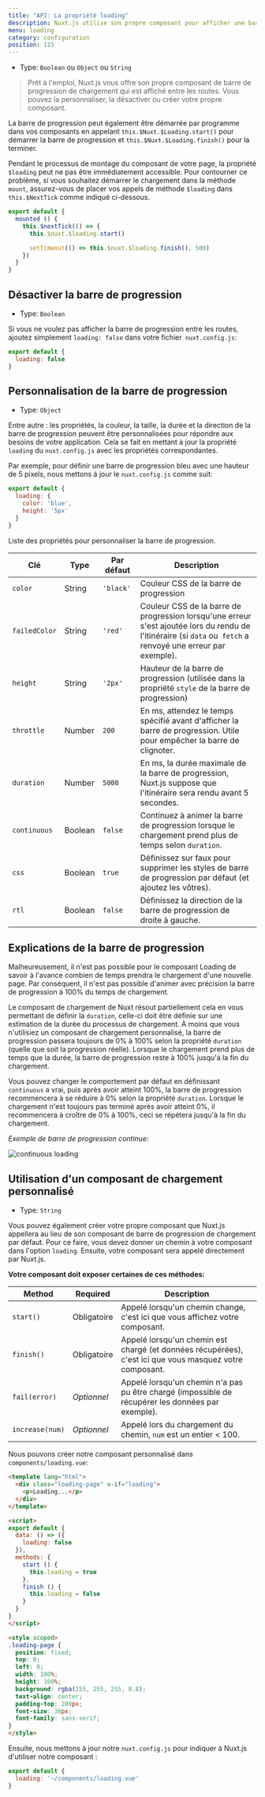 ```yaml
---
title: "API: La propriété loading"
description: Nuxt.js utilise son propre composant pour afficher une barre de progression entre les chemins. Vous pouvez la personnaliser, la désactiver ou créer votre propre composant.
menu: loading
category: configuration
position: 115
---
```


- Type: `Boolean` ou `Object` ou `String`

> Prêt à l'emploi, Nuxt.js vous offre son propre composant de barre de progression de chargement qui est affiché entre 
> les routes. Vous pouvez la personnaliser, la désactiver ou créer votre propre composant.

La barre de progression peut également être démarrée par programme dans vos composants en appelant 
`this.$Nuxt.$Loading.start()` pour démarrer la barre de progression et `this.$Nuxt.$Loading.finish()` pour la terminer.

Pendant le processus de montage du composant de votre page, la propriété `$loading` peut ne pas être immédiatement 
accessible. Pour contourner ce problème, si vous souhaitez démarrer le chargement dans la méthode `mount`, assurez-vous de 
placer vos appels de méthode `$loading` dans `this.$NextTick` comme indiqué ci-dessous.

```javascript
export default {
  mounted () {
    this.$nextTick(() => {
      this.$nuxt.$loading.start()

      setTimeout(() => this.$nuxt.$loading.finish(), 500)
    })
  }
}
```

## Désactiver la barre de progression

- Type: `Boolean`

Si vous ne voulez pas afficher la barre de progression entre les routes, ajoutez simplement `loading: false` dans votre 
fichier` nuxt.config.js`:

```js
export default {
  loading: false
}
```

## Personnalisation de la barre de progression

- Type: `Object`

Entre autre : les propriétés, la couleur, la taille, la durée et la direction de la barre de progression peuvent être 
personnalisées pour répondre aux besoins de votre application. Cela se fait en mettant à jour la propriété `loading` du 
`nuxt.config.js` avec les propriétés correspondantes.

Par exemple, pour définir une barre de progression bleu avec une hauteur de 5 pixels, nous mettons à jour le 
`nuxt.config.js` comme suit:

```js
export default {
  loading: {
    color: 'blue',
    height: '5px'
  }
}
```

Liste des propriétés pour personnaliser la barre de progression.

| Clé | Type | Par défaut | Description |
|-----|------|---------|-------------|
| `color` | String | `'black'` | Couleur CSS de la barre de progression |
| `failedColor` | String | `'red'` | Couleur CSS de la barre de progression lorsqu'une erreur s'est ajoutée lors du rendu de l'itinéraire (si `data` ou` fetch` a renvoyé une erreur par exemple). |
| `height` | String | `'2px'` | Hauteur de la barre de progression (utilisée dans la propriété `style` de la barre de progression) |
| `throttle` | Number | `200` | En ms, attendez le temps spécifié avant d'afficher la barre de progression. Utile pour empêcher la barre de clignoter. |
| `duration` | Number | `5000` | En ms, la durée maximale de la barre de progression, Nuxt.js suppose que l'itinéraire sera rendu avant 5 secondes. |
| `continuous` | Boolean | `false` | Continuez à animer la barre de progression lorsque le chargement prend plus de temps selon `duration`. |
| `css` | Boolean | `true` | Définissez sur faux pour supprimer les styles de barre de progression par défaut (et ajoutez les vôtres). |
| `rtl` | Boolean | `false` | Définissez la direction de la barre de progression de droite à gauche. |


## Explications de la barre de progression

Malheureusement, il n'est pas possible pour le composant Loading de savoir à l'avance combien de temps prendra le 
chargement d'une nouvelle page. Par conséquent, il n'est pas possible d'animer avec précision la barre de progression 
à 100% du temps de chargement.

Le composant de chargement de Nuxt résout partiellement cela en vous permettant de définir la `duration`, celle-ci doit 
être définie sur une estimation de la durée du processus de chargement. À moins que vous n'utilisiez un composant de 
chargement personnalisé, la barre de progression passera toujours de 0% à 100% selon la propriété `duration` (quelle que 
soit la progression réelle). Lorsque le chargement prend plus de temps que la durée, la barre de progression reste à 
100% jusqu'à la fin du chargement.

Vous pouvez changer le comportement par défaut en définissant `continuous` a vrai, puis après avoir atteint 100%, la 
barre de progression recommencera à se réduire à 0% selon la propriété `duration`. Lorsque le chargement n'est toujours 
pas terminé après avoir atteint 0%, il recommencera à croître de 0% à 100%, ceci se répètera jusqu'à la fin du 
chargement.

*Exemple de barre de progression continue:*


<img src="/api-continuous-loading.gif" alt="continuous loading"/>


## Utilisation d'un composant de chargement personnalisé

- Type: `String`

Vous pouvez également créer votre propre composant que Nuxt.js appellera au lieu de son composant de barre de 
progression de chargement par défaut. Pour ce faire, vous devez donner un chemin à votre composant dans l'option 
`loading`. Ensuite, votre composant sera appelé directement par Nuxt.js.

**Votre composant doit exposer certaines de ces méthodes:**

| Method | Required | Description |
|--------|----------|-------------|
| `start()` | Obligatoire | Appelé lorsqu'un chemin change, c'est ici que vous affichez votre composant. |
| `finish()` | Obligatoire | Appelé lorsqu'un chemin est chargé (et données récupérées), c'est ici que vous masquez votre composant. |
| `fail(error)` | *Optionnel* | Appelé lorsqu'un chemin n'a pas pu être chargé (impossible de récupérer les données par exemple). |
| `increase(num)` | *Optionnel* | Appelé lors du chargement du chemin, `num` est un entier < 100. |

Nous pouvons créer notre composant personnalisé dans `components/loading.vue`:
```html
<template lang="html">
  <div class="loading-page" v-if="loading">
    <p>Loading...</p>
  </div>
</template>

<script>
export default {
  data: () => ({
    loading: false
  }),
  methods: {
    start () {
      this.loading = true
    },
    finish () {
      this.loading = false
    }
  }
}
</script>

<style scoped>
.loading-page {
  position: fixed;
  top: 0;
  left: 0;
  width: 100%;
  height: 100%;
  background: rgba(255, 255, 255, 0.8);
  text-align: center;
  padding-top: 200px;
  font-size: 30px;
  font-family: sans-serif;
}
</style>
```

Ensuite, nous mettons à jour notre `nuxt.config.js` pour indiquer à Nuxt.js d'utiliser notre composant :

```js
export default {
  loading: '~/components/loading.vue'
}
```
